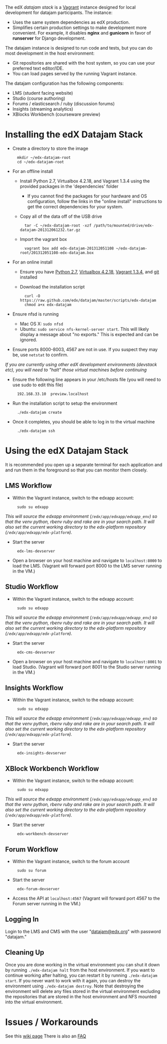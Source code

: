 The edX *datajam stack* is a [Vagrant](http://www.vagrantup.com/about.html) instance designed for local development for datajam participants.  The instance:

* Uses the same system dependencies as edX production.
* Simplifies certain production settings to make development more convenient.  For example, it disables **nginx** and **gunicorn** in favor of **runserver** for Django development.

The datajam instance is designed to run code and tests, but you can do most development in the host environment:

* Git repositories are shared with the host system, so you can use your preferred text editor/IDE.
* You can load pages served by the running Vagrant instance.

The datajam configuration has the following components:
* LMS (student facing website)
* Studio (course authoring)
* Forums / elasticsearch / ruby (discussion forums)
* Insights (streaming analytics)
* XBlocks Workbench (courseware preview)

# Installing the edX Datajam Stack


* Create a directory to store the image

        mkdir ~/edx-datajam-root
        cd ~/edx-datajam-root

* For an offline install
    * Install Python 2.7, Virtualbox 4.2.18, and Vagrant 1.3.4 using the provided packages in the 'dependencies' folder
        * If you cannot find the packages for your hardware and OS configuration, follow the links in the "online install" instructions to get the correct dependencies for your system.
    * Copy all of the data off of the USB drive

            tar -C ~/edx-datajam-root -xzf /path/to/mounted/drive/edx-datajam-201312061232.tar.gz

    * Import the vagrant box

            vagrant box add edx-datajam-201312051108 ~/edx-datajam-root/201312051108-edx-datajam.box

* For an online install

    * Ensure you have [Python 2.7](http://www.python.org/download/releases/2.7.6/), [Virtualbox 4.2.18](https://www.virtualbox.org/wiki/Download_Old_Builds_4_2), [Vagrant 1.3.4](https://github.com/edx/configuration/wiki/Installing-Vagrant), and [git](http://git-scm.com/downloads) installed
    * Download the installation script
    
            curl -O https://raw.github.com/edx/datajam/master/scripts/edx-datajam
            chmod a+x edx-datajam

* Ensure nfsd is running
    * Mac OS X: `sudo nfsd`
    * Ubuntu: `sudo service nfs-kernel-server start`.  This will likely display a message about "no exports."  This is expected and can be ignored.

* Ensure ports 8000-8003, 4567 are not in use.  If you suspect they may be, use `netstat` to confirm.

*If you are currently using other edX development environments (devstack etc), you will need to "halt" those virtual machines before continuing*

* Ensure the following line appears in your /etc/hosts file (you will need to use sudo to edit this file)

        192.168.33.10  preview.localhost

* Run the installation script to setup the environment

        ./edx-datajam create

* Once it completes, you should be able to log in to the virtual machine

        ./edx-datajam ssh


# Using the edX Datajam Stack

It is recommended you open up a separate terminal for each application and and run them in the foreground so that you can monitor them closely.

## LMS Workflow

* Within the Vagrant instance, switch to the edxapp account:

        sudo su edxapp

*This will source the edxapp environment (`/edx/app/edxapp/edxapp_env`) so that the venv python, rbenv ruby and rake are in your search path.  It will also set the current working directory to the edx-platform repository (`/edx/app/edxapp/edx-platform`).*

* Start the server

        edx-lms-devserver

* Open a browser on your host machine and navigate to ``localhost:8000`` to load the LMS.  (Vagrant will forward port 8000 to the LMS server running in the VM.)

## Studio Workflow

* Within the Vagrant instance, switch to the edxapp account:

        sudo su edxapp

*This will source the edxapp environment (`/edx/app/edxapp/edxapp_env`) so that the venv python, rbenv ruby and rake are in your search path.  It will also set the current working directory to the edx-platform repository (`/edx/app/edxapp/edx-platform`).*

* Start the server

        edx-cms-devserver

* Open a browser on your host machine and navigate to ``localhost:8001`` to load Studio.  (Vagrant will forward port 8001 to the Studio server running in the VM.)


## Insights Workflow

* Within the Vagrant instance, switch to the edxapp account:

        sudo su edxapp

*This will source the edxapp environment (`/edx/app/edxapp/edxapp_env`) so that the venv python, rbenv ruby and rake are in your search path.  It will also set the current working directory to the edx-platform repository (`/edx/app/edxapp/edx-platform`).*

* Start the server

        edx-insights-devserver


## XBlock Workbench Workflow

* Within the Vagrant instance, switch to the edxapp account:

        sudo su edxapp

*This will source the edxapp environment (`/edx/app/edxapp/edxapp_env`) so that the venv python, rbenv ruby and rake are in your search path.  It will also set the current working directory to the edx-platform repository (`/edx/app/edxapp/edx-platform`).*

* Start the server

        edx-workbench-devserver


## Forum Workflow

* Within the Vagrant instance, switch to the forum account

        sudo su forum

* Start the server

        edx-forum-devserver

* Access the API at ``localhost:4567`` (Vagrant will forward port 4567 to the Forum server running in the VM.)

## Logging In

Login to the LMS and CMS with the user "datajam@edx.org" with password "datajam."

## Cleaning Up

Once you are done working in the virtual environment you can shut it down by running `./edx-datajam halt` from the host environment.  If you want to continue working after halting, you can restart it by running `./edx-datajam start`.  If you never want to work with it again, you can destroy the environment using `./edx-datajam destroy`.  Note that destroying the environment will delete any files stored in the virtual environment excluding the repositories that are stored in the host environment and NFS mounted into the virtual environment.

# Issues / Workarounds

See this [wiki page](https://github.com/edx/datajam/wiki/Workarounds-for-Issues)
There is also an [FAQ](https://github.com/edx/datajam/wiki/Tips-and-FAQ)
